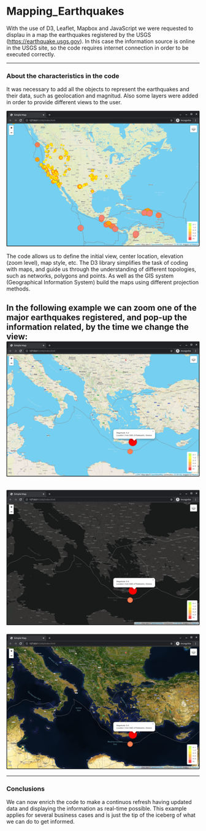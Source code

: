 # Mapping_Earthquakes

With the use of D3, Leaflet, Mapbox and JavaScript we were requested to displau in a map the earthquakes registered by the USGS (https://earthquake.usgs.gov).
In this case the information source is online in the USGS site, so the code requires internet connection in order to be executed correctly.

------------------------------------------------------------------------

### About the characteristics in the code

It was necessary to add all the objects to represent the earthquakes and their data, such as geolocation and magnitud.
Also some layers were added in order to provide different views to the user.

![Map1](Map1.png)

The code allows us to define the initial view, center location, elevation (zoom level), map style, etc.
The D3 library simplifies the task of coding with maps, and guide us through the understanding of different topologies, such as networks, polygons and points.
As well as the GIS system (Geographical Information System) build the maps using different projection methods.

In the following example we can zoom one of the major earthquakes registered, and pop-up the information related, by the time we change the view:
![Map3](Map3.png)
-------------------
![Map4](Map4.png)
-------------------
![Map5](Map5.png)

------------------------------------------------------------------------

### Conclusions

We can now enrich the code to make a continuos refresh having updated data and displaying the information as real-time possible.
This example applies for several business cases and is just the tip of the iceberg of what we can do to get informed.
